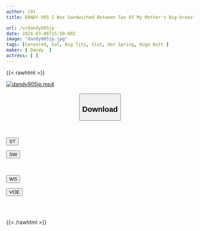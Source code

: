 ```yaml
---
author: j91
title: DANDY-905 I Was Sandwiched Between Two Of My Mother's Big-breasted Mom Friends At A Mixed Bathing Hot Spring And Used As A Toy VOL.4

url: /v/dandy905jp
date: 2024-03-06T15:50:00Z
image: "dandy905jp.jpg"
tags: [Censored, Gal, Big Tits, Slut, Hot Spring, Huge Butt	]
maker: [ Dandy  ]
actress: [ ]
---
```



{{< rawhtml >}}

<div class="video" data-videoid="3ApBOqrWG6FD3V">
    <a href="javascript:;">
        <img src="/v/dandy905jp/dandy905jp.jpg" width="WIDTH" height="HEIGHT" alt="dandy905jp.mp4" loading="lazy">
    </a>
</div>

<script type="text/javascript" src="https://j91.asia/asset/on-demand-st.js"></script>

<br>
  <link rel="stylesheet" href="https://j91.asia/asset/bs5.css">
  
  <center>
  <button class="btn btn-primary" type="button" data-bs-toggle="collapse" data-bs-target=".multi-collapse" aria-expanded="false" aria-controls="multiCollapseExample1 multiCollapseExample2"><h2>Download</h2></button></center>
</p>
<div class="row">
  <div class="col">
    <div class="collapse multi-collapse" id="multiCollapseExample1">
      <div class="card card-body">
	      	      <br>
<div class="buttons">  
<p><a href="https://streamtape.to/v/3ApBOqrWG6FD3V" target="_blank"><button class="btn-hover color-3"><i class="fa fa-download"></i> ST</button></a></p>
<p><a href="https://cdnwish.com/1sszwdnpfdoi" target="_blank"><button class="btn-hover color-2"><i class="fa fa-download"></i> SW</button></a></p></div>
    </div>
  </div>
</div>
  <div class="col">
    <div class="collapse multi-collapse" id="multiCollapseExample2">
      <div class="card card-body">
	      <br>
<div class="buttons">
<p><a href="https://wolfstream.tv/aih2byovwdec"><button class="btn-hover color-9"><i class="fa fa-download"></i> WS</button></a></p>
<p><a href="https://voe.sx/5uezztfk4vje"><button class="btn-hover color-8"><i class="fa fa-download"></i> VOE</button></a></p></div>
<br><br>
      </div>
    </div>
  </div>
</div>

{{< /rawhtml >}}